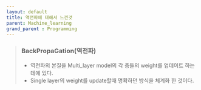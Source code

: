 ```yaml
---
layout: default
title: 역전파에 대해서 느낀것
parent: Machine_learning
grand_parent : Programming
---
```


> ### BackPropaGation(역전파)
> - 역전파의 본질을 Multi_layer model의 각 층들의 weight를 업데이트 하는데에 있다.
> - Single layer의 weight를 update할때 명확하던 방식을 체계화 한 것이다.